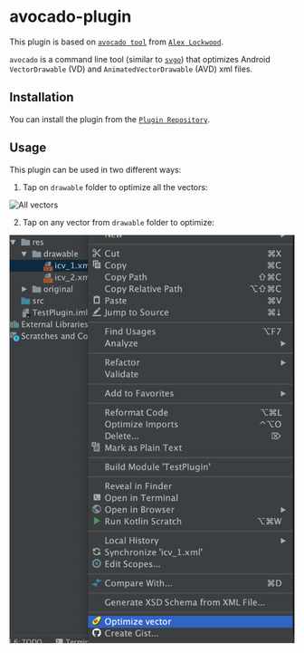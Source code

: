 # avocado-plugin

 This plugin is based on [`avocado tool`][avocado tool] from [`Alex Lockwood`][Alex Lockwood].
      
`avocado` is a command line tool (similar to [`svgo`][svgo]) that optimizes Android
`VectorDrawable` (VD) and `AnimatedVectorDrawable` (AVD) xml files.

## Installation
You can install the plugin from the [`Plugin Repository`][Plugin Repository].

## Usage
This plugin can be used in two different ways:

1. Tap on `drawable` folder to optimize all the vectors:

![All vectors](images/Optimize_all_vectors.png=250x250)

2. Tap on any vector from `drawable` folder to optimize:

![One vector](images/Optimize_one_vector.png)


[avocado tool]: https://github.com/alexjlockwood/avocado
[Alex Lockwood]: https://github.com/alexjlockwood
[svgo]: https://github.com/svg/svgo
[Plugin Repository]: https://plugins.jetbrains.com/plugin/12092-vector-drawable-optimization-tool
